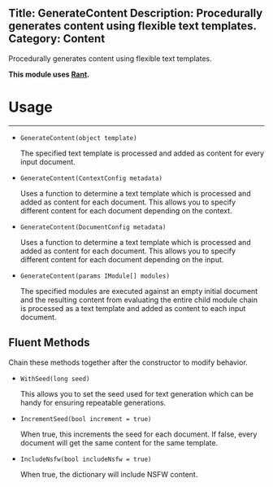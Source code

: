 Title: GenerateContent
Description: Procedurally generates content using flexible text templates.
Category: Content
---
Procedurally generates content using flexible text templates.

**This module uses [Rant](http://berkin.me/rant/).**

# Usage
---

  - `GenerateContent(object template)`
  
    The specified text template is processed and added as content for every input document.

  - `GenerateContent(ContextConfig metadata)`
  
    Uses a function to determine a text template which is processed and added as content for each document. This allows you to specify different content for each document depending on the context.

  - `GenerateContent(DocumentConfig metadata)`
  
    Uses a function to determine a text template which is processed and added as content for each document. This allows you to specify different content for each document depending on the input.

  - `GenerateContent(params IModule[] modules)`
  
    The specified modules are executed against an empty initial document and the resulting content from evaluating the entire child module chain is processed as a text template and added as content to each input document.
  
## Fluent Methods

Chain these methods together after the constructor to modify behavior.
  
  - `WithSeed(long seed)`
  
    This allows you to set the seed used for text generation which can be handy for ensuring repeatable generations.
    
  - `IncrementSeed(bool increment = true)`
  
    When true, this increments the seed for each document. If false, every document will get the same content for the same template.
    
  - `IncludeNsfw(bool includeNsfw = true)`
  
    When true, the dictionary will include NSFW content.
    